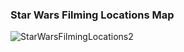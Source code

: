 ### Star Wars Filming Locations Map

![StarWarsFilmingLocations2](https://user-images.githubusercontent.com/119870562/206753645-e13968ea-21a1-4658-b9bf-5a16d863ec4a.jpg)
